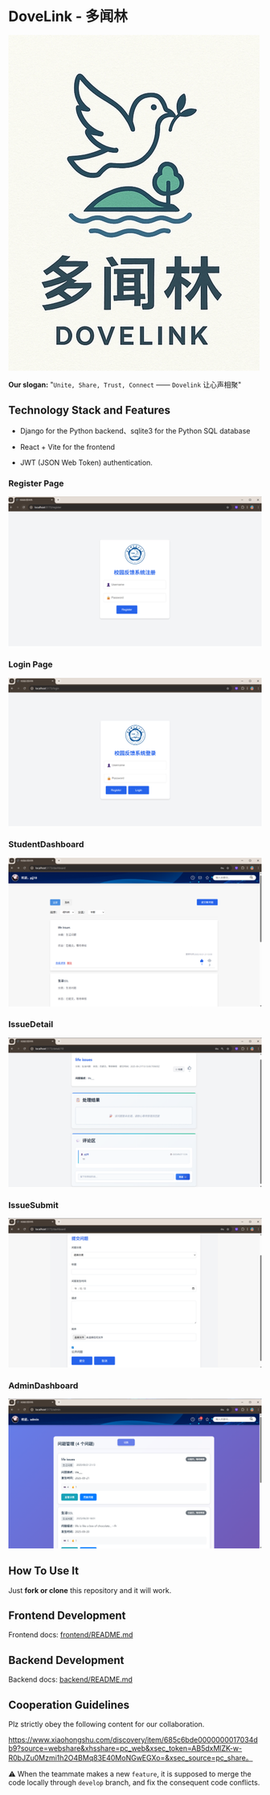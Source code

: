 # DoveLink - 多闻林

![logo](./img/logo.jpg)

**Our slogan:** "`Unite, Share, Trust, Connect` —— `Dovelink` 让心声相聚"

## Technology Stack and Features

- Django for the Python backend、sqlite3 for the Python SQL database

- React + Vite for the frontend

- JWT (JSON Web Token) authentication.

### Register Page

![RegisterPage](./img/register.png)

### Login Page

![LoginPage](./img/login.png)

### StudentDashboard

![Dashboard](./img/dashboard.png)

### IssueDetail

![IssueDetail](./img/issueDetail.png)

### IssueSubmit

![IssueSubmit](./img/issueSubmit.png)

### AdminDashboard

![AdminDashboard](./img/adminDashboard.png)

## How To Use It

Just **fork or clone** this repository and it will work.

## Frontend Development

Frontend docs: [frontend/README.md](https://github.com/KevinJustin-love/CampusFeedbackSystem/blob/main/frontend/README.md)

## Backend Development

Backend docs: [backend/README.md](https://github.com/KevinJustin-love/CampusFeedbackSystem/blob/main/backend/README.md)

## Cooperation Guidelines

Plz strictly obey the following content for our collaboration.

https://www.xiaohongshu.com/discovery/item/685c6bde0000000017034db9?source=webshare&xhsshare=pc_web&xsec_token=AB5dxMlZK-w-R0bJZu0Mzmi1h2O4BMq83E40MoNGwEGXo=&xsec_source=pc_share。

⚠ When the teammate makes a new `feature`, it is supposed to merge the code locally through `develop` branch, and fix the consequent code conflicts.

